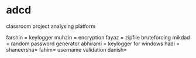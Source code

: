 # adcd
classroom project analysing platform

farshin = keylogger
muhzin = encryption
fayaz = zipfile bruteforcing
mikdad = random password generator
abhirami = keylogger for windows
hadi =
shaneersha=
fahim= username validation
danish=

